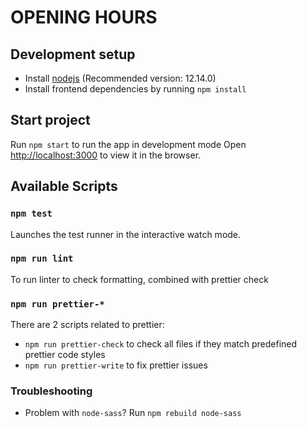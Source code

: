 # OPENING HOURS

## Development setup

- Install [nodejs](https://nodejs.org/) (Recommended version: 12.14.0)
- Install frontend dependencies by running `npm install`

## Start project

Run `npm start` to run the app in development mode
Open [http://localhost:3000](http://localhost:3000) to view it in the browser.

## Available Scripts

### `npm test`

Launches the test runner in the interactive watch mode.

### `npm run lint`

To run linter to check formatting, combined with prettier check

### `npm run prettier-*`

There are 2 scripts related to prettier:

- `npm run prettier-check` to check all files if they match predefined prettier code styles
- `npm run prettier-write` to fix prettier issues

### Troubleshooting

- Problem with `node-sass`? Run `npm rebuild node-sass`
